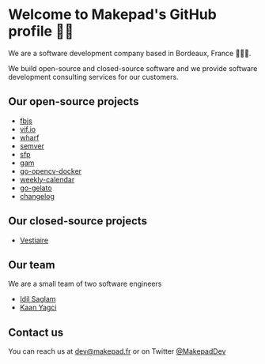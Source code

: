 # Welcome to Makepad's GitHub profile 👋🏼

We are a software development company based in Bordeaux, France 🍷🇫🇷. 

We build open-source and closed-source software and we provide software development consulting services for our customers.

## Our open-source projects

- [fbjs](https://github.com/Makepad-fr/fbjs)
- [vif.io](https://github.com/Makepadf-fr/vif.io)
- [wharf](https://github.com/Makepad-fr/wharf)
- [semver](https://github.com/Makepad-fr/semver)
- [sfp](https://github.com/Makepad-fr/sfp)
- [gam](https://github.com/Makepad-fr/gam)
- [go-opencv-docker](https://github.com/Makepad-fr/go-opencv-docker)
- [weekly-calendar](https://github.com/Makepad-fr/weekly-calendar)
- [go-gelato](https://github.com/Makepad-fr/go-gelato)
- [changelog](https://github.com/Makepad-fr/changelog)

## Our closed-source projects

- [Vestiaire](https://vestiaire.io)

## Our team

We are a small team of two software engineers

- [Idil Saglam](https://linkedin.com/in/idilsaglam)
- [Kaan Yagci](https://linkedin.com/in/kaanyagci)

## Contact us

You can reach us at dev@makepad.fr or on Twitter [@MakepadDev](https://x.com/Makepaddev)



<!--

**Here are some ideas to get you started:**

🙋‍♀️ A short introduction - what is your organization all about?
🌈 Contribution guidelines - how can the community get involved?
👩‍💻 Useful resources - where can the community find your docs? Is there anything else the community should know?
🍿 Fun facts - what does your team eat for breakfast?
🧙 Remember, you can do mighty things with the power of [Markdown](https://docs.github.com/github/writing-on-github/getting-started-with-writing-and-formatting-on-github/basic-writing-and-formatting-syntax)
-->
